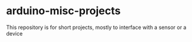# arduino-misc-projects
This repository is for short projects, mostly to interface with a sensor or a device
